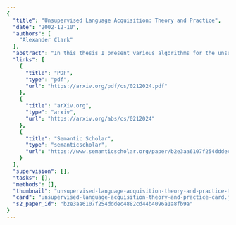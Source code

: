 ```yaml
---
{
  "title": "Unsupervised Language Acquisition: Theory and Practice",
  "date": "2002-12-10",
  "authors": [
    "Alexander Clark"
  ],
  "abstract": "In this thesis I present various algorithms for the unsupervised machine learning of aspects of natural languages using a variety of statistical models. The scientific object of the work is to examine the validity of the so-called Argument from the Poverty of the Stimulus advanced in favour of the proposition that humans have language-specific innate knowledge. I start by examining an a priori argument based on Gold's theorem, that purports to prove that natural languages cannot be learned, and some formal issues related to the choice of statistical grammars rather than symbolic grammars. I present three novel algorithms for learning various parts of natural languages: first, an algorithm for the induction of syntactic categories from unlabelled text using distributional information, that can deal with ambiguous and rare words; secondly, a set of algorithms for learning morphological processes in a variety of languages, including languages such as Arabic with non-concatenative morphology; thirdly an algorithm for the unsupervised induction of a context-free grammar from tagged text. I carefully examine the interaction between the various components, and show how these algorithms can form the basis for a empiricist model of language acquisition. I therefore conclude that the Argument from the Poverty of the Stimulus is unsupported by the evidence.",
  "links": [
    {
      "title": "PDF",
      "type": "pdf",
      "url": "https://arxiv.org/pdf/cs/0212024.pdf"
    },
    {
      "title": "arXiv.org",
      "type": "arxiv",
      "url": "https://arxiv.org/abs/cs/0212024"
    },
    {
      "title": "Semantic Scholar",
      "type": "semanticscholar",
      "url": "https://www.semanticscholar.org/paper/b2e3aa6107f254dddec4882cd44b4096a1a8fb9a"
    }
  ],
  "supervision": [],
  "tasks": [],
  "methods": [],
  "thumbnail": "unsupervised-language-acquisition-theory-and-practice-thumb.jpg",
  "card": "unsupervised-language-acquisition-theory-and-practice-card.jpg",
  "s2_paper_id": "b2e3aa6107f254dddec4882cd44b4096a1a8fb9a"
}
---
```


